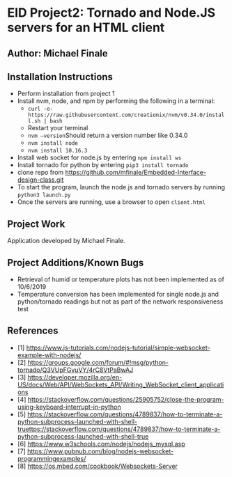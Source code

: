 # EID Project2: Tornado and Node.JS servers for an HTML client

## Author: Michael Finale
## Installation Instructions
- Perform installation from project 1
- Install nvm, node, and npm by performing the following in a terminal:
	- `curl -o-https://raw.githubusercontent.com/creationix/nvm/v0.34.0/install.sh | bash`
	- Restart your terminal
	- `nvm –version`Should return a version number like 0.34.0
	- `nvm install node` 
	- `nvm install 10.16.3`
- Install web socket for node.js by entering `npm install ws`
- Install tornado for python by entering `pip3 install tornado`
- clone repo from https://github.com/mfinale/Embedded-Interface-design-class.git
- To start the program, launch the node.js and tornado servers by running `python3 launch.py` 
- Once the servers are running, use a browser to open `client.html`

 
## Project Work
Application developed by Michael Finale.  



## Project Additions/Known Bugs
 - Retrieval of humid or temperature plots has not been implemented as of 10/6/2019 
 - Temperature conversion has been implemented for single node.js and python/tornado readings but not as part of the network responsiveness test
## References
- [1] https://www.js-tutorials.com/nodejs-tutorial/simple-websocket-example-with-nodejs/
- [2] https://groups.google.com/forum/#!msg/python-tornado/Q3VUpFGvuVY/4rC8VtPaBwAJ
- [3] https://developer.mozilla.org/en-US/docs/Web/API/WebSockets_API/Writing_WebSocket_client_applications
- [4] https://stackoverflow.com/questions/25905752/close-the-program-using-keyboard-interrupt-in-python
- [5] https://stackoverflow.com/questions/4789837/how-to-terminate-a-python-subprocess-launched-with-shell-truettps://stackoverflow.com/questions/4789837/how-to-terminate-a-python-subprocess-launched-with-shell-true
- [6] https://www.w3schools.com/nodejs/nodejs_mysql.asp 
- [7] https://www.pubnub.com/blog/nodejs-websocket-programmingexamples/
- [8] https://os.mbed.com/cookbook/Websockets-Server  
